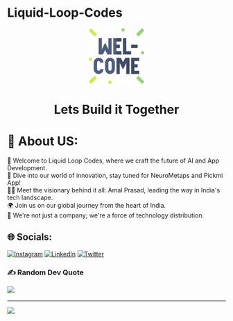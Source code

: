 # Liquid-Loop-Codes
<p align="center">
  <img src="https://github.com/amalprasad0/Liquid-Loop-Security-Software/blob/master/welcome-back.png" width="128">
  <br />
  <h1 align="center">Lets Build it Together</h1>
</p>

# 💫 About US:
🚀 Welcome to Liquid Loop Codes, where we craft the future of AI and App Development.<br>🧠 Dive into our world of innovation, stay tuned for NeuroMetaps and Pickmi App!<br>👨‍💼 Meet the visionary behind it all: Amal Prasad, leading the way in India's tech landscape.<br>🌍 Join us on our global journey from the heart of India.<br>🏢 We're not just a company; we're a force of technology distribution.


## 🌐 Socials:
[![Instagram](https://img.shields.io/badge/Instagram-%23E4405F.svg?logo=Instagram&logoColor=white)](https://instagram.com/liquidloopcodes) [![LinkedIn](https://img.shields.io/badge/LinkedIn-%230077B5.svg?logo=linkedin&logoColor=white)](https://linkedin.com/in/liquidloopcodes) [![Twitter](https://img.shields.io/badge/Twitter-%231DA1F2.svg?logo=Twitter&logoColor=white)](https://twitter.com/liquidloopcodes) 


### ✍️ Random Dev Quote
![](https://quotes-github-readme.vercel.app/api?type=horizontal&theme=dark)

---
[![](https://visitcount.itsvg.in/api?id=liquid-loop&icon=0&color=0)](https://visitcount.itsvg.in)

<!-- Proudly created with GPRM ( https://gprm.itsvg.in ) -->
